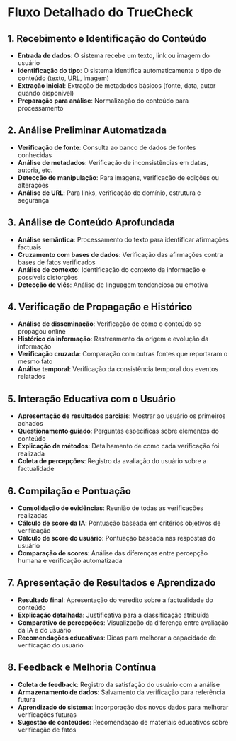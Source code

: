 # Fluxo Detalhado do TrueCheck

## 1. Recebimento e Identificação do Conteúdo
- **Entrada de dados**: O sistema recebe um texto, link ou imagem do usuário
- **Identificação do tipo**: O sistema identifica automaticamente o tipo de conteúdo (texto, URL, imagem)
- **Extração inicial**: Extração de metadados básicos (fonte, data, autor quando disponível)
- **Preparação para análise**: Normalização do conteúdo para processamento

## 2. Análise Preliminar Automatizada
- **Verificação de fonte**: Consulta ao banco de dados de fontes conhecidas
- **Análise de metadados**: Verificação de inconsistências em datas, autoria, etc.
- **Detecção de manipulação**: Para imagens, verificação de edições ou alterações
- **Análise de URL**: Para links, verificação de domínio, estrutura e segurança

## 3. Análise de Conteúdo Aprofundada
- **Análise semântica**: Processamento do texto para identificar afirmações factuais
- **Cruzamento com bases de dados**: Verificação das afirmações contra bases de fatos verificados
- **Análise de contexto**: Identificação do contexto da informação e possíveis distorções
- **Detecção de viés**: Análise de linguagem tendenciosa ou emotiva

## 4. Verificação de Propagação e Histórico
- **Análise de disseminação**: Verificação de como o conteúdo se propagou online
- **Histórico da informação**: Rastreamento da origem e evolução da informação
- **Verificação cruzada**: Comparação com outras fontes que reportaram o mesmo fato
- **Análise temporal**: Verificação da consistência temporal dos eventos relatados

## 5. Interação Educativa com o Usuário
- **Apresentação de resultados parciais**: Mostrar ao usuário os primeiros achados
- **Questionamento guiado**: Perguntas específicas sobre elementos do conteúdo
- **Explicação de métodos**: Detalhamento de como cada verificação foi realizada
- **Coleta de percepções**: Registro da avaliação do usuário sobre a factualidade

## 6. Compilação e Pontuação
- **Consolidação de evidências**: Reunião de todas as verificações realizadas
- **Cálculo de score da IA**: Pontuação baseada em critérios objetivos de verificação
- **Cálculo de score do usuário**: Pontuação baseada nas respostas do usuário
- **Comparação de scores**: Análise das diferenças entre percepção humana e verificação automatizada

## 7. Apresentação de Resultados e Aprendizado
- **Resultado final**: Apresentação do veredito sobre a factualidade do conteúdo
- **Explicação detalhada**: Justificativa para a classificação atribuída
- **Comparativo de percepções**: Visualização da diferença entre avaliação da IA e do usuário
- **Recomendações educativas**: Dicas para melhorar a capacidade de verificação do usuário

## 8. Feedback e Melhoria Contínua
- **Coleta de feedback**: Registro da satisfação do usuário com a análise
- **Armazenamento de dados**: Salvamento da verificação para referência futura
- **Aprendizado do sistema**: Incorporação dos novos dados para melhorar verificações futuras
- **Sugestão de conteúdos**: Recomendação de materiais educativos sobre verificação de fatos
